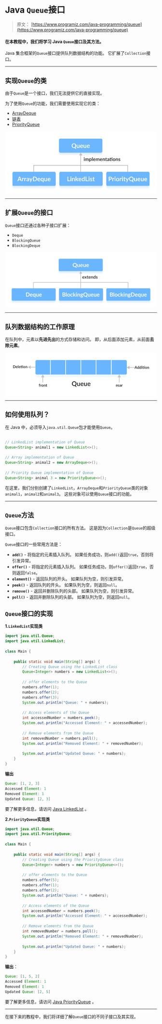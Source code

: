 # Java `Queue`接口

> 原文： [https://www.programiz.com/java-programming/queue](https://www.programiz.com/java-programming/queue)

#### 在本教程中，我们将学习 Java `Queue`接口及其方法。

Java 集合框架的`Queue`接口提供队列数据结构的功能。 它扩展了`Collection`接口。

* * *

## 实现`Queue`的类

由于`Queue`是一个接口，我们无法提供它的直接实现。

为了使用`Queue`的功能，我们需要使用实现它的类：

*   [ArrayDeque](/java-programming/arraydeque "Java ArrayDeque class")
*   [链表](/java-programming/linkedlist "Java LinkedList class")
*   [PriorityQueue](/java-programming/priorityqueue "Java PriorityQueue Class")

![ArrayDeque, LinkedList and PriorityQueue implements the Queue interface in Java.](img/c069791009a5eed5ea44b0a207a90bf0.png)

* * *

## 扩展`Queue`的接口

`Queue`接口还通过各种子接口扩展：

*   `Deque`
*   `BlockingQueue`
*   `BlockingDeque`

![Deque, BlockingQueue and BlockingDeque extends the the Queue interface.](img/c90d650d1ecca7f0bdc11896edec15b0.png)

* * *

## 队列数据结构的工作原理

在队列中，元素以**先进先出**的方式存储和访问。 即，从后面添加元素，从前面**去除元素**。

![Working of queue data structure: first in first out.](img/151acf344b436dbc2ff8e5a8758af178.png)

* * *

## 如何使用队列？

在 Java 中，必须导入`java.util.Queue`包才能使用`Queue`。

```java

// LinkedList implementation of Queue
Queue<String> animal1 = new LinkedList<>();

// Array implementation of Queue
Queue<String> animal2 = new ArrayDeque<>();

// Priority Queue implementation of Queue
Queue<String> animal 3 = new PriorityQueue<>(); 
```

在这里，我们分别创建了`LinkedList`，`ArrayDeque`和`PriorityQueue`类的对象`animal1`，`animal2`和`animal3`。 这些对象可以使用`Queue`接口的功能。

* * *

## `Queue`方法

`Queue`接口包含`Collection`接口的所有方法。 这是因为`Collection`是`Queue`的超级接口。

`Queue`接口的一些常用方法是：

*   **`add()`** - 将指定的元素插入队列。 如果任务成功，则`add()`返回`true`，否则将引发异常。
*   **`offer()`** - 将指定的元素插入队列。 如果任务成功，则`offer()`返回`true`，否则返回`false`。
*   **`element()`** - 返回队列的开头。 如果队列为空，则引发异常。
*   **`peek()`** - 返回队列的开头。 如果队列为空，则返回`null`。
*   **`remove()`** - 返回并删除队列的头部。 如果队列为空，则引发异常。
*   **`poll()`** - 返回并删除队列的头部。 如果队列为空，则返回`null`。

## `Queue`接口的实现

**1.`LinkedList`实现类**

```java
import java.util.Queue;
import java.util.LinkedList;

class Main {

    public static void main(String[] args) {
        // Creating Queue using the LinkedList class
        Queue<Integer> numbers = new LinkedList<>();

        // offer elements to the Queue
        numbers.offer(1);
        numbers.offer(2);
        numbers.offer(3);
        System.out.println("Queue: " + numbers);

        // Access elements of the Queue
        int accessedNumber = numbers.peek();
        System.out.println("Accessed Element: " + accessedNumber);

        // Remove elements from the Queue
        int removedNumber = numbers.poll();
        System.out.println("Removed Element: " + removedNumber);

        System.out.println("Updated Queue: " + numbers);
    }
} 
```

**输出**

```java
Queue: [1, 2, 3]
Accessed Element: 1
Removed Element: 1
Updated Queue: [2, 3] 
```

要了解更多信息，请访问 [Java LinkedList](/java-programming/linkedlist "Java LinkedList") 。

**2.`PriorityQueue`实现类**

```java
import java.util.Queue;
import java.util.PriorityQueue;

class Main {

    public static void main(String[] args) {
        // Creating Queue using the PriorityQueue class
        Queue<Integer> numbers = new PriorityQueue<>();

        // offer elements to the Queue
        numbers.offer(5);
        numbers.offer(1);
        numbers.offer(2);
        System.out.println("Queue: " + numbers);

        // Access elements of the Queue
        int accessedNumber = numbers.peek();
        System.out.println("Accessed Element: " + accessedNumber);

        // Remove elements from the Queue
        int removedNumber = numbers.poll();
        System.out.println("Removed Element: " + removedNumber);

        System.out.println("Updated Queue: " + numbers);
    }
} 
```

**输出**：

```java
Queue: [1, 5, 2]
Accessed Element: 1
Removed Element: 1
Updated Queue: [2, 5] 
```

要了解更多信息，请访问 [Java PriorityQueue](/java-programming/priorityqueue) 。

* * *

在接下来的教程中，我们将详细了解`Queue`接口的不同子接口及其实现。
